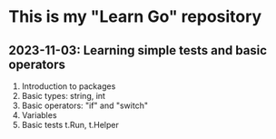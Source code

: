 # This is my "Learn Go" repository

## 2023-11-03: Learning simple tests and basic operators
1. Introduction to packages
2. Basic types: string, int
3. Basic operators: "if" and "switch"
4. Variables
5. Basic tests t.Run, t.Helper